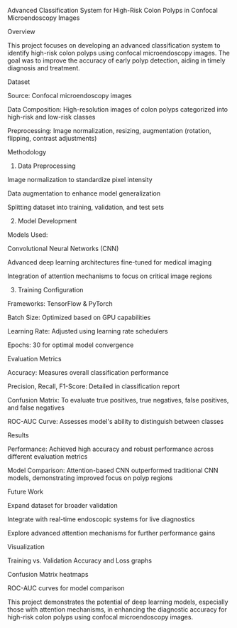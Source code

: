 Advanced Classification System for High-Risk Colon Polyps in Confocal Microendoscopy Images

Overview

This project focuses on developing an advanced classification system to identify high-risk colon polyps using confocal microendoscopy images. The goal was to improve the accuracy of early polyp detection, aiding in timely diagnosis and treatment.

Dataset

Source: Confocal microendoscopy images

Data Composition: High-resolution images of colon polyps categorized into high-risk and low-risk classes

Preprocessing: Image normalization, resizing, augmentation (rotation, flipping, contrast adjustments)

Methodology

1. Data Preprocessing

Image normalization to standardize pixel intensity

Data augmentation to enhance model generalization

Splitting dataset into training, validation, and test sets

2. Model Development

Models Used:

Convolutional Neural Networks (CNN)

Advanced deep learning architectures fine-tuned for medical imaging

Integration of attention mechanisms to focus on critical image regions

3. Training Configuration

Frameworks: TensorFlow & PyTorch

Batch Size: Optimized based on GPU capabilities

Learning Rate: Adjusted using learning rate schedulers

Epochs: 30 for optimal model convergence

Evaluation Metrics

Accuracy: Measures overall classification performance

Precision, Recall, F1-Score: Detailed in classification report

Confusion Matrix: To evaluate true positives, true negatives, false positives, and false negatives

ROC-AUC Curve: Assesses model's ability to distinguish between classes

Results

Performance: Achieved high accuracy and robust performance across different evaluation metrics

Model Comparison: Attention-based CNN outperformed traditional CNN models, demonstrating improved focus on polyp regions

Future Work

Expand dataset for broader validation

Integrate with real-time endoscopic systems for live diagnostics

Explore advanced attention mechanisms for further performance gains

Visualization

Training vs. Validation Accuracy and Loss graphs

Confusion Matrix heatmaps

ROC-AUC curves for model comparison

This project demonstrates the potential of deep learning models, especially those with attention mechanisms, in enhancing the diagnostic accuracy for high-risk colon polyps using confocal microendoscopy images.


